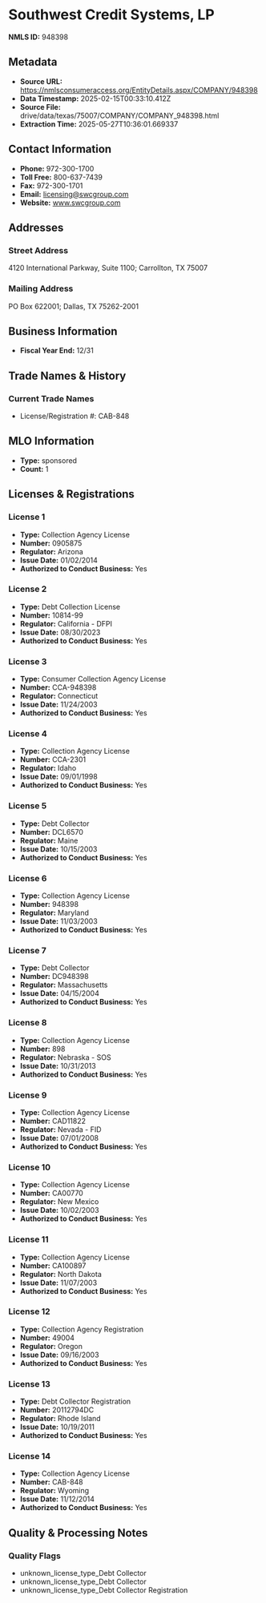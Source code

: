 # Southwest Credit Systems, LP

**NMLS ID:** 948398

## Metadata
- **Source URL:** https://nmlsconsumeraccess.org/EntityDetails.aspx/COMPANY/948398
- **Data Timestamp:** 2025-02-15T00:33:10.412Z
- **Source File:** drive/data/texas/75007/COMPANY/COMPANY_948398.html
- **Extraction Time:** 2025-05-27T10:36:01.669337

## Contact Information
- **Phone:** 972-300-1700
- **Toll Free:** 800-637-7439
- **Fax:** 972-300-1701
- **Email:** licensing@swcgroup.com
- **Website:** www.swcgroup.com

## Addresses
### Street Address
4120 International Parkway, Suite 1100; Carrollton, TX 75007

### Mailing Address
PO Box 622001; Dallas, TX 75262-2001

## Business Information
- **Fiscal Year End:** 12/31

## Trade Names & History
### Current Trade Names
- License/Registration #: CAB-848

## MLO Information
- **Type:** sponsored
- **Count:** 1

## Licenses & Registrations

### License 1
- **Type:** Collection Agency License
- **Number:** 0905875
- **Regulator:** Arizona
- **Issue Date:** 01/02/2014
- **Authorized to Conduct Business:** Yes

### License 2
- **Type:** Debt Collection License
- **Number:** 10814-99
- **Regulator:** California - DFPI
- **Issue Date:** 08/30/2023
- **Authorized to Conduct Business:** Yes

### License 3
- **Type:** Consumer Collection Agency License
- **Number:** CCA-948398
- **Regulator:** Connecticut
- **Issue Date:** 11/24/2003
- **Authorized to Conduct Business:** Yes

### License 4
- **Type:** Collection Agency License
- **Number:** CCA-2301
- **Regulator:** Idaho
- **Issue Date:** 09/01/1998
- **Authorized to Conduct Business:** Yes

### License 5
- **Type:** Debt Collector
- **Number:** DCL6570
- **Regulator:** Maine
- **Issue Date:** 10/15/2003
- **Authorized to Conduct Business:** Yes

### License 6
- **Type:** Collection Agency License
- **Number:** 948398
- **Regulator:** Maryland
- **Issue Date:** 11/03/2003
- **Authorized to Conduct Business:** Yes

### License 7
- **Type:** Debt Collector
- **Number:** DC948398
- **Regulator:** Massachusetts
- **Issue Date:** 04/15/2004
- **Authorized to Conduct Business:** Yes

### License 8
- **Type:** Collection Agency License
- **Number:** 898
- **Regulator:** Nebraska - SOS
- **Issue Date:** 10/31/2013
- **Authorized to Conduct Business:** Yes

### License 9
- **Type:** Collection Agency License
- **Number:** CAD11822
- **Regulator:** Nevada - FID
- **Issue Date:** 07/01/2008
- **Authorized to Conduct Business:** Yes

### License 10
- **Type:** Collection Agency License
- **Number:** CA00770
- **Regulator:** New Mexico
- **Issue Date:** 10/02/2003
- **Authorized to Conduct Business:** Yes

### License 11
- **Type:** Collection Agency License
- **Number:** CA100897
- **Regulator:** North Dakota
- **Issue Date:** 11/07/2003
- **Authorized to Conduct Business:** Yes

### License 12
- **Type:** Collection Agency Registration
- **Number:** 49004
- **Regulator:** Oregon
- **Issue Date:** 09/16/2003
- **Authorized to Conduct Business:** Yes

### License 13
- **Type:** Debt Collector Registration
- **Number:** 20112794DC
- **Regulator:** Rhode Island
- **Issue Date:** 10/19/2011
- **Authorized to Conduct Business:** Yes

### License 14
- **Type:** Collection Agency License
- **Number:** CAB-848
- **Regulator:** Wyoming
- **Issue Date:** 11/12/2014
- **Authorized to Conduct Business:** Yes

## Quality & Processing Notes
### Quality Flags
- unknown_license_type_Debt Collector
- unknown_license_type_Debt Collector
- unknown_license_type_Debt Collector Registration
